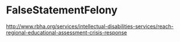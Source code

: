 # FalseStatementFelony
http://www.rbha.org/services/intellectual-disabilities-services/reach-regional-educational-assessment-crisis-response
